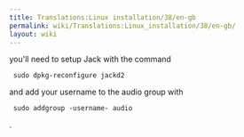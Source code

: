 ```yaml
---
title: Translations:Linux installation/38/en-gb
permalink: wiki/Translations:Linux_installation/38/en-gb/
layout: wiki
---
```


you'll need to setup Jack with the command

     sudo dpkg-reconfigure jackd2 

and add your username to the audio group with

     sudo addgroup -username- audio 

.

